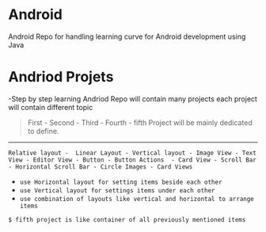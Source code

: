 # Android
Android Repo for handling learning curve for Android development using Java 

# Andriod Projets

-Step by step learning Andriod  Repo will contain many projects each project will contain different topic 

> First - Second - Third - Fourth - fifth Project will be mainly dedicated to define.

***

`Relative layout -  Linear Layout - Vertical layout - Image View - Text View - Editor View - Button - Button Actions  - Card View - Scroll Bar - Horizontal Scroll Bar - Circle Images - Card Views  `

* `use Horizontal layout for setting items beside each other `
* `use Vertical layout for settings items under each other `
* `use combination of layouts like vertical and horizontal to arrange items `

```sh
$ fifth project is like container of all previously mentioned items 
```



